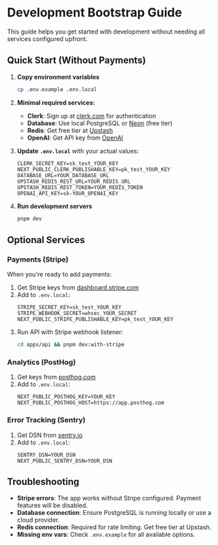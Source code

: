 # Development Bootstrap Guide

This guide helps you get started with development without needing all services configured upfront.

## Quick Start (Without Payments)

1. **Copy environment variables**
   ```bash
   cp .env.example .env.local
   ```

2. **Minimal required services:**
   - **Clerk**: Sign up at [clerk.com](https://clerk.com) for authentication
   - **Database**: Use local PostgreSQL or [Neon](https://neon.tech) (free tier)
   - **Redis**: Get free tier at [Upstash](https://upstash.com)
   - **OpenAI**: Get API key from [OpenAI](https://platform.openai.com)

3. **Update `.env.local`** with your actual values:
   ```env
   CLERK_SECRET_KEY=sk_test_YOUR_KEY
   NEXT_PUBLIC_CLERK_PUBLISHABLE_KEY=pk_test_YOUR_KEY
   DATABASE_URL=YOUR_DATABASE_URL
   UPSTASH_REDIS_REST_URL=YOUR_REDIS_URL
   UPSTASH_REDIS_REST_TOKEN=YOUR_REDIS_TOKEN
   OPENAI_API_KEY=sk-YOUR_OPENAI_KEY
   ```

4. **Run development servers**
   ```bash
   pnpm dev
   ```

## Optional Services

### Payments (Stripe)
When you're ready to add payments:
1. Get Stripe keys from [dashboard.stripe.com](https://dashboard.stripe.com)
2. Add to `.env.local`:
   ```env
   STRIPE_SECRET_KEY=sk_test_YOUR_KEY
   STRIPE_WEBHOOK_SECRET=whsec_YOUR_SECRET
   NEXT_PUBLIC_STRIPE_PUBLISHABLE_KEY=pk_test_YOUR_KEY
   ```
3. Run API with Stripe webhook listener:
   ```bash
   cd apps/api && pnpm dev:with-stripe
   ```

### Analytics (PostHog)
1. Get keys from [posthog.com](https://posthog.com)
2. Add to `.env.local`:
   ```env
   NEXT_PUBLIC_POSTHOG_KEY=YOUR_KEY
   NEXT_PUBLIC_POSTHOG_HOST=https://app.posthog.com
   ```

### Error Tracking (Sentry)
1. Get DSN from [sentry.io](https://sentry.io)
2. Add to `.env.local`:
   ```env
   SENTRY_DSN=YOUR_DSN
   NEXT_PUBLIC_SENTRY_DSN=YOUR_DSN
   ```

## Troubleshooting

- **Stripe errors**: The app works without Stripe configured. Payment features will be disabled.
- **Database connection**: Ensure PostgreSQL is running locally or use a cloud provider.
- **Redis connection**: Required for rate limiting. Get free tier at Upstash.
- **Missing env vars**: Check `.env.example` for all available options.